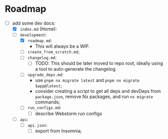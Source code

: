 # Roadmap

- [ ] add some dev docs:
  - [x] `index.md` (Home):
  - [ ] `development`:
    - [x] `roadmap.md`:
      - This will always be a WIP.
    - [ ] `create_from_scratch.md`;
    - [ ] `changelog.md`:
      - [ ] TODO: This should be later moved to repo root, ideally using a tool to auto-generate the changelog.
    - [ ] `upgrade_deps.md`:
      - use `pnpm nx migrate latest` and `pnpm nx migrate $app@latest`;
      - consider creating a script to get all deps and devDeps from `package.json`, remove Nx packages, and run `nx migrate` commands;
    - [ ] `run_configs.md`:
      - [ ] describe Webstorm run configs
  - [ ] `api`:
    - [ ] `api.json`:
      - [ ] export from Insomnia;
